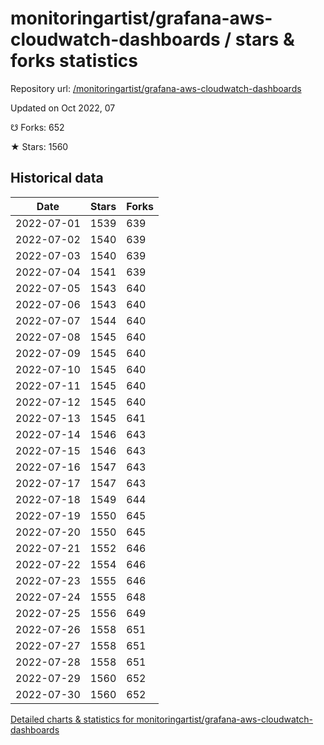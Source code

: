 # monitoringartist/grafana-aws-cloudwatch-dashboards / stars & forks statistics

Repository url: [/monitoringartist/grafana-aws-cloudwatch-dashboards](https://github.com/monitoringartist/grafana-aws-cloudwatch-dashboards)

Updated on Oct 2022, 07

☋ Forks: 652

★ Stars: 1560

## Historical data
| Date | Stars | Forks |
|------|-------|-------|
| 2022-07-01 | 1539 | 639 | 
| 2022-07-02 | 1540 | 639 | 
| 2022-07-03 | 1540 | 639 | 
| 2022-07-04 | 1541 | 639 | 
| 2022-07-05 | 1543 | 640 | 
| 2022-07-06 | 1543 | 640 | 
| 2022-07-07 | 1544 | 640 | 
| 2022-07-08 | 1545 | 640 | 
| 2022-07-09 | 1545 | 640 | 
| 2022-07-10 | 1545 | 640 | 
| 2022-07-11 | 1545 | 640 | 
| 2022-07-12 | 1545 | 640 | 
| 2022-07-13 | 1545 | 641 | 
| 2022-07-14 | 1546 | 643 | 
| 2022-07-15 | 1546 | 643 | 
| 2022-07-16 | 1547 | 643 | 
| 2022-07-17 | 1547 | 643 | 
| 2022-07-18 | 1549 | 644 | 
| 2022-07-19 | 1550 | 645 | 
| 2022-07-20 | 1550 | 645 | 
| 2022-07-21 | 1552 | 646 | 
| 2022-07-22 | 1554 | 646 | 
| 2022-07-23 | 1555 | 646 | 
| 2022-07-24 | 1555 | 648 | 
| 2022-07-25 | 1556 | 649 | 
| 2022-07-26 | 1558 | 651 | 
| 2022-07-27 | 1558 | 651 | 
| 2022-07-28 | 1558 | 651 | 
| 2022-07-29 | 1560 | 652 | 
| 2022-07-30 | 1560 | 652 | 


[Detailed charts & statistics for monitoringartist/grafana-aws-cloudwatch-dashboards](https://reviewgithub.com/rep/monitoringartist/grafana-aws-cloudwatch-dashboards)
